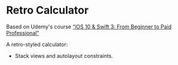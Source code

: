 # Retro Calculator

Based on Udemy's course [“iOS 10 & Swift 3: From Beginner to Paid Professional”](https://www.udemy.com/devslopes-ios10/learn/v4/t/lecture/5428850)

A retro-styled calculator:

- Stack views and autolayout constraints.
